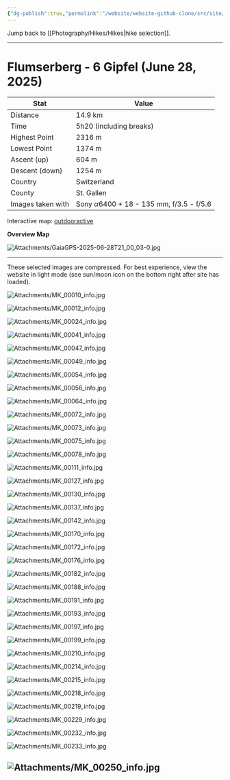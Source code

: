 ```yaml
---
{"dg-publish":true,"permalink":"/website/website-github-clone/src/site/notes/photography/hikes/flumserberg-6-gipfel-june-28-2025/","updated":"2025-07-03T20:20:02.076+02:00"}
---
```



Jump back to [[Photography/Hikes/Hikes\|hike selection]].

---
# Flumserberg - 6 Gipfel (June 28, 2025)

| Stat              | Value                                                 |
| ----------------- | ----------------------------------------------------- |
| Distance          | 14.9 km                                               |
| Time              | 5h20 (including breaks)                               |
| Highest Point     | 2316 m                                                |
| Lowest Point      | 1374 m                                                |
| Ascent (up)       | 604 m                                                 |
| Descent (down)    | 1254 m                                                |
| Country           | Switzerland                                           |
| County            | St. Gallen                                            |
| Images taken with | Sony $\alpha\text{6400}$ + 18 - 135 mm, f/3.5 - f/5.6 |

Interactive map: [outdooractive](https://www.outdooractive.com/en/route/hiking-trail/heidiland/flumserberg-6-gipfel-tour/319564984/?share=%7E3zzqhskm%244ossnfvm)

**Overview Map**

![Attachments/GaiaGPS-2025-06-28T21_00_03-0.jpg](/img/user/Attachments/GaiaGPS-2025-06-28T21_00_03-0.jpg)

---
These selected images are compressed. For best experience, view the website in light mode (see sun/moon icon on the bottom right after site has loaded). 

![Attachments/MK_00010_info.jpg](/img/user/Attachments/MK_00010_info.jpg)

![Attachments/MK_00012_info.jpg](/img/user/Attachments/MK_00012_info.jpg)

![Attachments/MK_00024_info.jpg](/img/user/Attachments/MK_00024_info.jpg)

![Attachments/MK_00041_info.jpg](/img/user/Attachments/MK_00041_info.jpg)

![Attachments/MK_00047_info.jpg](/img/user/Attachments/MK_00047_info.jpg)

![Attachments/MK_00049_info.jpg](/img/user/Attachments/MK_00049_info.jpg)

![Attachments/MK_00054_info.jpg](/img/user/Attachments/MK_00054_info.jpg)

![Attachments/MK_00056_info.jpg](/img/user/Attachments/MK_00056_info.jpg)

![Attachments/MK_00064_info.jpg](/img/user/Attachments/MK_00064_info.jpg)

![Attachments/MK_00072_info.jpg](/img/user/Attachments/MK_00072_info.jpg)

![Attachments/MK_00073_info.jpg](/img/user/Attachments/MK_00073_info.jpg)

![Attachments/MK_00075_info.jpg](/img/user/Attachments/MK_00075_info.jpg)

![Attachments/MK_00078_info.jpg](/img/user/Attachments/MK_00078_info.jpg)

![Attachments/MK_00111_info.jpg](/img/user/Attachments/MK_00111_info.jpg)

![Attachments/MK_00127_info.jpg](/img/user/Attachments/MK_00127_info.jpg)

![Attachments/MK_00130_info.jpg](/img/user/Attachments/MK_00130_info.jpg)

![Attachments/MK_00137_info.jpg](/img/user/Attachments/MK_00137_info.jpg)

![Attachments/MK_00142_info.jpg](/img/user/Attachments/MK_00142_info.jpg)

![Attachments/MK_00170_info.jpg](/img/user/Attachments/MK_00170_info.jpg)

![Attachments/MK_00172_info.jpg](/img/user/Attachments/MK_00172_info.jpg)

![Attachments/MK_00176_info.jpg](/img/user/Attachments/MK_00176_info.jpg)

![Attachments/MK_00182_info.jpg](/img/user/Attachments/MK_00182_info.jpg)

![Attachments/MK_00188_info.jpg](/img/user/Attachments/MK_00188_info.jpg)

![Attachments/MK_00191_info.jpg](/img/user/Attachments/MK_00191_info.jpg)

![Attachments/MK_00193_info.jpg](/img/user/Attachments/MK_00193_info.jpg)

![Attachments/MK_00197_info.jpg](/img/user/Attachments/MK_00197_info.jpg)

![Attachments/MK_00199_info.jpg](/img/user/Attachments/MK_00199_info.jpg)

![Attachments/MK_00210_info.jpg](/img/user/Attachments/MK_00210_info.jpg)

![Attachments/MK_00214_info.jpg](/img/user/Attachments/MK_00214_info.jpg)

![Attachments/MK_00215_info.jpg](/img/user/Attachments/MK_00215_info.jpg)

![Attachments/MK_00218_info.jpg](/img/user/Attachments/MK_00218_info.jpg)

![Attachments/MK_00219_info.jpg](/img/user/Attachments/MK_00219_info.jpg)

![Attachments/MK_00229_info.jpg](/img/user/Attachments/MK_00229_info.jpg)

![Attachments/MK_00232_info.jpg](/img/user/Attachments/MK_00232_info.jpg)

![Attachments/MK_00233_info.jpg](/img/user/Attachments/MK_00233_info.jpg)

![Attachments/MK_00250_info.jpg](/img/user/Attachments/MK_00250_info.jpg)
---